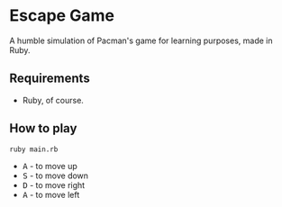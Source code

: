 # Escape Game

A humble simulation of Pacman's game for learning purposes, made in Ruby.

## Requirements
- Ruby, of course.

## How to play
```
ruby main.rb
```

- <kbd>A</kbd> - to move up
- <kbd>S</kbd> - to move down
- <kbd>D</kbd> - to move right
- <kbd>A</kbd> - to move left
